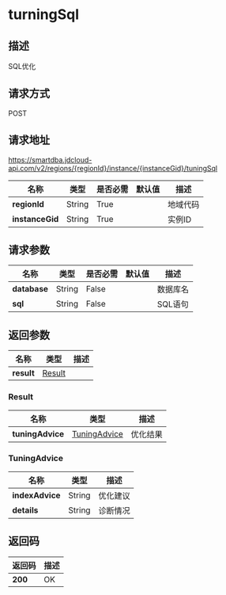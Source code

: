 # turningSql


## 描述
SQL优化

## 请求方式
POST

## 请求地址
https://smartdba.jdcloud-api.com/v2/regions/{regionId}/instance/{instanceGid}/tuningSql

|名称|类型|是否必需|默认值|描述|
|---|---|---|---|---|
|**regionId**|String|True| |地域代码|
|**instanceGid**|String|True| |实例ID|

## 请求参数
|名称|类型|是否必需|默认值|描述|
|---|---|---|---|---|
|**database**|String|False| |数据库名|
|**sql**|String|False| |SQL语句|


## 返回参数
|名称|类型|描述|
|---|---|---|
|**result**|[Result](#result)| |

### <div id="Result">Result</div>
|名称|类型|描述|
|---|---|---|
|**tuningAdvice**|[TuningAdvice](#tuningadvice)|优化结果|
### <div id="TuningAdvice">TuningAdvice</div>
|名称|类型|描述|
|---|---|---|
|**indexAdvice**|String|优化建议|
|**details**|String|诊断情况|

## 返回码
|返回码|描述|
|---|---|
|**200**|OK|
